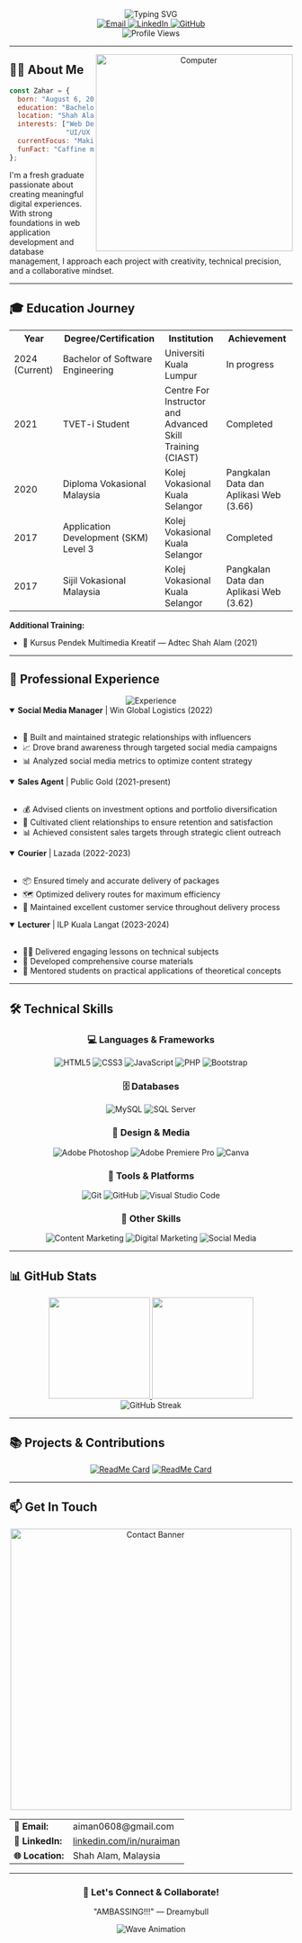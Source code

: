 <div align="center">
  <img src="https://readme-typing-svg.herokuapp.com?font=Fira+Code&size=32&duration=3000&pause=1000&color=904FF7&center=true&vCenter=true&random=false&width=600&height=100&lines=Hi+there!+I'm+Zahar;Software+Engineer+%7C+Web+Developer;Database+Management+%7C+Multimedia" alt="Typing SVG" />
</div>

<div align="center">
  <a href="mailto:aiman0608@gmail.com">
    <img src="https://img.shields.io/badge/Email-D14836?style=for-the-badge&logo=gmail&logoColor=white" alt="Email"/>
  </a>
  <a href="https://www.linkedin.com/in/nuraiman">
    <img src="https://img.shields.io/badge/LinkedIn-0077B5?style=for-the-badge&logo=linkedin&logoColor=white" alt="LinkedIn"/>
  </a>
  <a href="https://github.com/AnthonyMuncherz">
    <img src="https://img.shields.io/badge/GitHub-100000?style=for-the-badge&logo=github&logoColor=white" alt="GitHub"/>
  </a>
</div>

<div align="center">
  <img src="https://komarev.com/ghpvc/?username=AnthonyMuncherz&color=blueviolet&style=for-the-badge" alt="Profile Views"/>
</div>

---

<div align="center">
  <img src="https://raw.githubusercontent.com/MicaelliMedeiros/micaellimedeiros/master/image/computer-illustration.png" min-width="380px" max-width="400px" width="350px" align="right" alt="Computer">
</div>

## 👨‍💻 About Me
```javascript
const Zahar = {
  born: "August 6, 2001",
  education: "Bachelor of Software Engineering (Current)",
  location: "Shah Alam, Malaysia",
  interests: ["Web Development", "Database Management", 
              "UI/UX Design", "Problem Solving"],
  currentFocus: "Making random project but never finishes it ",
  funFact: "Caffine makes me sleepy"
};
```

I'm a fresh graduate passionate about creating meaningful digital experiences. With strong foundations in web application development and database management, I approach each project with creativity, technical precision, and a collaborative mindset.

---

## 🎓 Education Journey

<div align="center">
  <table>
    <tr>
      <th>Year</th>
      <th>Degree/Certification</th>
      <th>Institution</th>
      <th>Achievement</th>
    </tr>
    <tr>
      <td>2024 (Current)</td>
      <td>Bachelor of Software Engineering</td>
      <td>Universiti Kuala Lumpur</td>
      <td>In progress</td>
    </tr>
    <tr>
      <td>2021</td>
      <td>TVET-i Student</td>
      <td>Centre For Instructor and Advanced Skill Training (CIAST)</td>
      <td>Completed</td>
    </tr>
    <tr>
      <td>2020</td>
      <td>Diploma Vokasional Malaysia</td>
      <td>Kolej Vokasional Kuala Selangor</td>
      <td>Pangkalan Data dan Aplikasi Web (3.66)</td>
    </tr>
    <tr>
      <td>2017</td>
      <td>Application Development (SKM) Level 3</td>
      <td>Kolej Vokasional Kuala Selangor</td>
      <td>Completed</td>
    </tr>
    <tr>
      <td>2017</td>
      <td>Sijil Vokasional Malaysia</td>
      <td>Kolej Vokasional Kuala Selangor</td>
      <td>Pangkalan Data dan Aplikasi Web (3.62)</td>
    </tr>
  </table>
</div>

**Additional Training:**
- 🎨 Kursus Pendek Multimedia Kreatif — Adtec Shah Alam (2021)

---

## 💼 Professional Experience

<div align="center">
  <img src="https://img.shields.io/badge/Experience-5%2B%20years-brightgreen?style=for-the-badge" alt="Experience"/>
</div>

<details open>
<summary><b>Social Media Manager</b> | Win Global Logistics (2022)</summary>
<br>

- 🔗 Built and maintained strategic relationships with influencers
- 📈 Drove brand awareness through targeted social media campaigns
- 📊 Analyzed social media metrics to optimize content strategy
</details>

<details open>
<summary><b>Sales Agent</b> | Public Gold (2021-present)</summary>
<br>

- 💰 Advised clients on investment options and portfolio diversification
- 🤝 Cultivated client relationships to ensure retention and satisfaction
- 📊 Achieved consistent sales targets through strategic client outreach
</details>

<details open>
<summary><b>Courier</b> | Lazada (2022-2023)</summary>
<br>

- 📦 Ensured timely and accurate delivery of packages
- 🗺️ Optimized delivery routes for maximum efficiency
- 👥 Maintained excellent customer service throughout delivery process
</details>

<details open>
<summary><b>Lecturer</b> | ILP Kuala Langat (2023-2024)</summary>
<br>

- 👨‍🏫 Delivered engaging lessons on technical subjects
- 📝 Developed comprehensive course materials
- 🧠 Mentored students on practical applications of theoretical concepts
</details>

---

## 🛠️ Technical Skills

<div align="center">
  
  <h3>💻 Languages & Frameworks</h3>
  
  ![HTML5](https://img.shields.io/badge/html5-%23E34F26.svg?style=for-the-badge&logo=html5&logoColor=white)
  ![CSS3](https://img.shields.io/badge/css3-%231572B6.svg?style=for-the-badge&logo=css3&logoColor=white)
  ![JavaScript](https://img.shields.io/badge/javascript-%23323330.svg?style=for-the-badge&logo=javascript&logoColor=%23F7DF1E)
  ![PHP](https://img.shields.io/badge/php-%23777BB4.svg?style=for-the-badge&logo=php&logoColor=white)
  ![Bootstrap](https://img.shields.io/badge/bootstrap-%23563D7C.svg?style=for-the-badge&logo=bootstrap&logoColor=white)
  
  <h3>🗄️ Databases</h3>
  
  ![MySQL](https://img.shields.io/badge/mysql-%2300f.svg?style=for-the-badge&logo=mysql&logoColor=white)
  ![SQL Server](https://img.shields.io/badge/SQL%20Server-CC2927?style=for-the-badge&logo=microsoft%20sql%20server&logoColor=white)
  
  <h3>🎨 Design & Media</h3>
  
  ![Adobe Photoshop](https://img.shields.io/badge/adobe%20photoshop-%2331A8FF.svg?style=for-the-badge&logo=adobe%20photoshop&logoColor=white)
  ![Adobe Premiere Pro](https://img.shields.io/badge/Adobe%20Premiere%20Pro-9999FF.svg?style=for-the-badge&logo=Adobe%20Premiere%20Pro&logoColor=white)
  ![Canva](https://img.shields.io/badge/Canva-%2300C4CC.svg?style=for-the-badge&logo=Canva&logoColor=white)
  
  <h3>🔧 Tools & Platforms</h3>
  
  ![Git](https://img.shields.io/badge/git-%23F05033.svg?style=for-the-badge&logo=git&logoColor=white)
  ![GitHub](https://img.shields.io/badge/github-%23121011.svg?style=for-the-badge&logo=github&logoColor=white)
  ![Visual Studio Code](https://img.shields.io/badge/Visual%20Studio%20Code-0078d7.svg?style=for-the-badge&logo=visual-studio-code&logoColor=white)
  
  <h3>📱 Other Skills</h3>
  
  ![Content Marketing](https://img.shields.io/badge/Content_Marketing-%234CAF50.svg?style=for-the-badge&logo=contentful&logoColor=white)
  ![Digital Marketing](https://img.shields.io/badge/Digital_Marketing-%23FF4088.svg?style=for-the-badge&logo=google-ads&logoColor=white)
  ![Social Media](https://img.shields.io/badge/Social_Media-%231DA1F2.svg?style=for-the-badge&logo=twitter&logoColor=white)

</div>

---

## 📊 GitHub Stats

<div align="center">
  <a href="https://github.com/AnthonyMuncherz">
    <img height="180em" src="https://github-readme-stats.vercel.app/api?username=AnthonyMuncherz&show_icons=true&theme=radical&include_all_commits=true&count_private=true"/>
    <img height="180em" src="https://github-readme-stats.vercel.app/api/top-langs/?username=AnthonyMuncherz&layout=compact&langs_count=7&theme=radical"/>
  </a>
</div>

<div align="center">
  <img src="https://github-readme-streak-stats.herokuapp.com/?user=AnthonyMuncherz&theme=radical" alt="GitHub Streak" />
</div>

---

## 📚 Projects & Contributions

<div align="center">

[![ReadMe Card](https://github-readme-stats.vercel.app/api/pin/?username=AnthonyMuncherz&repo=Factions&theme=radical)](https://github.com/AnthonyMuncherz/Factions)
[![ReadMe Card](https://github-readme-stats.vercel.app/api/pin/?username=AnthonyMuncherz&repo=kvks&theme=radical)](https://github.com/AnthonyMuncherz/kvks)

</div>

---

## 📫 Get In Touch

<div align="center">
  <img src="https://i.imgur.com/37DT9GP.png" width="500" alt="Contact Banner">
</div>

<div align="center">
  <table>
    <tr>
      <td><b>📧 Email:</b></td>
      <td>aiman0608@gmail.com</td>
    </tr>
    <tr>
      <td><b>💼 LinkedIn:</b></td>
      <td><a href="https://www.linkedin.com/in/nuraiman">linkedin.com/in/nuraiman</a></td>
    </tr>
    <tr>
      <td><b>🌐 Location:</b></td>
      <td>Shah Alam, Malaysia</td>
    </tr>
  </table>
</div>

---

<div align="center">
  <h3>💬 Let's Connect & Collaborate!</h3>
  
  <p>"AMBASSING!!!" — Dreamybull</p>
  
  ![Wave Animation](https://raw.githubusercontent.com/MartinHeinz/MartinHeinz/master/wave.gif)
</div>

